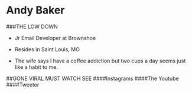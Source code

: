 # Andy Baker

###THE LOW DOWN

* Jr Email Developer at Brownshoe

* Resides in Saint Louis, MO

* The wife says I have a coffee addiction but two cups a day seems just like a habit to me. 


##GONE VIRAL MUST WATCH SEE
####Instagrams
####The Youtube
####Tweeter











